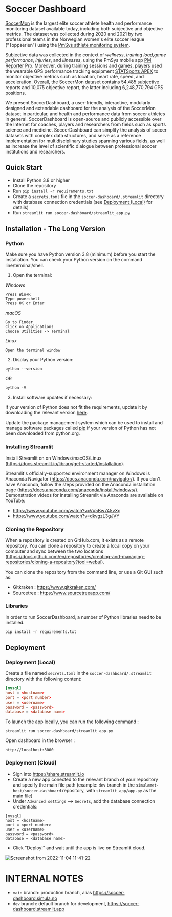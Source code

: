 # Soccer Dashboard

[SoccerMon](https://osf.io/uryz9/) is the largest elite soccer athlete health and performance monitoring dataset available today, including both subjective and objective metrics. The dataset was collected during 2020 and 2021 by two professional teams in the Norwegian women's elite soccer league (“Toppserien”) using the [PmSys athlete monitoring system](https://forzasys.com/pmSys.html).

Subjective data was collected in the context of _wellness_, _training load_,_game performance_, _injuries_, and _illnesses_, using the PmSys mobile app [PM Reporter Pro](https://play.google.com/store/apps/details?id=com.forzasys.pmsys&hl=en&gl=US&pli=1). Moreover, during training sessions and games, players used the wearable GPS performance tracking equipment [STATSports APEX](https://eu.shop.statsports.com/products/apex-athlete-series) to monitor objective metrics such as location, heart rate, speed, and acceleration. Overall, the SoccerMon dataset contains 54,485 subjective reports and 10,075 objective report, the latter including 6,248,770,794 GPS positions.

We present SoccerDashboard, a user-friendly, interactive, modularly designed and extendable dashboard for the analysis of the SoccerMon dataset in particular, and health and performance data from soccer athletes in general. SoccerDashboard is open-source and publicly accessible over the Internet for coaches, players and researchers from fields such as sports science and medicine. SoccerDashboard can simplify the analysis of soccer datasets with complex data structures, and serve as a reference implementation for multidisciplinary studies spanning various fields, as well as increase the level of scientific dialogue between professional soccer institutions and researchers.

## Quick Start

- Install Python 3.8 or higher
- Clone the repository
- Run `pip install -r requirements.txt`
- Create a `secrets.toml` file in the `soccer-dashboard/.streamlit` directory with database connection credentials (see [Deployment (Local)](#deployment-local) for details)
- Run `streamlit run soccer-dashboard/streamlit_app.py`

## Installation - The Long Version

### Python

Make sure you have Python version 3.8 (minimum) before you start the installation. You can check your Python version on the command line/terminal/shell.

1. Open the terminal:

_Windows_

    Press Win+R
    Type powershell
    Press OK or Enter

_macOS_

    Go to Finder
    Click on Applications
    Choose Utilities -> Terminal

_Linux_

    Open the terminal window


2. Display your Python version:

```
python --version
```

OR

```
python -V
```

3. Install software updates if necessary:

If your version of Python does not fit the requirements, update it by downloading the relevant version [here](https://www.python.org/downloads/).

Update the package management system which can be used to install and manage software packages called [pip](https://pip.pypa.io/en/stable/installation/) if your version of Python has not been downloaded from python.org.


### Installing Streamlit

Install Streamlit on on Windows/macOS/Linux (https://docs.streamlit.io/library/get-started/installation).

Streamlit's officially-supported environment manager on Windows is Anaconda Navigator (https://docs.anaconda.com/navigator/). If you don't have Anaconda, follow the steps provided on the Anaconda installation page (https://docs.anaconda.com/anaconda/install/windows/). Demonstration videos for installing Streamlit via Anaconda are available on YouTube:

- https://www.youtube.com/watch?v=Vu5Bw745vXg
- https://www.youtube.com/watch?v=dkvgzL3gJVY


### Cloning the Repository

When a repository is created on GitHub.com, it exists as a remote repository. You can clone a repository to create a local copy on your computer and sync between the two locations (https://docs.github.com/en/repositories/creating-and-managing-repositories/cloning-a-repository?tool=webui).

You can clone the repository from the command line, or use a Git GUI such as:

- Gitkraken : https://www.gitkraken.com/
- Sourcetree : https://www.sourcetreeapp.com/


### Libraries

In order to run SoccerDashboard, a number of Python libraries need to be installed.
<!---
- streamlit : version >= 1.14.0 (https://pypi.org/project/streamlit/)
- pandas: version >= 0.18 (https://pypi.org/project/pandas/)
- matplotlib: >= 3.6.0 (https://pypi.org/project/matplotlib/)
- numpy: >= 1.23.4 (https://pypi.org/project/numpy/)
- ploty: >= 5.10.0 (https://pypi.org/project/plotly/)
- scikit-learn: >= 1.1.2 (https://pypi.org/project/scikit-learn/)
- seaborn: >= 0.12.1 (https://pypi.org/project/seaborn/)
- statsmodels: >= 0.13.2 (https://pypi.org/project/statsmodels/)
-->

```
pip install -r requirements.txt
```

<!---
**Python virtual environment:** It is recommended to use a virtual environment. This ensures that the dependencies pulled in for Streamlit don't impact any other Python projects you're working on.
Example environment/dependency management tools:

  - poetry (https://python-poetry.org/)
  - conda (https://www.anaconda.com/products/distribution)
-->


## Deployment

### Deployment (Local)

Create a file named `secrets.toml` in the `soccer-dashboard/.streamlit` directory with the following content:

```toml
[mysql]
host = <hostname>
port = <port number>
user = <username>
password = <password>
database = <database name>
```

To launch the app locally, you can run the following command :
<!---
```
streamlit run app.py
```
Please make sure that you need to navigate to the directory where the Python script is saved :
```
soccer-dashboard/streamlit_app
```
Otherwise, you’ll have to specify the full path to the file :
-->
```
streamlit run soccer-dashboard/streamlit_app.py
```
Open dashboard in the browser :
```
http://localhost:3000
```

### Deployment (Cloud)

- Sign into https://share.streamlit.io
- Create a new app conected to the relevant branch of your repository and specify the main file path (example: `dev` branch in the `simulamet-host/soccer-dashboard` repository, with `streamlit_app/app.py` as the main file)
- Under `Advanced settings` --> `Secrets`, add the database connection credentials:

```
[mysql]
host = <hostname>
port = <port number>
user = <username>
password = <password>
database = <database name>
``````

- Click "Deploy!" and wait until the app is live on Streamlit cloud.

![Screenshot from 2022-11-04 11-41-22](https://user-images.githubusercontent.com/84230658/199953952-bb704a85-ce38-42aa-87a1-c4217c34db3b.png)


# INTERNAL NOTES

- `main` branch: production branch, alias https://soccer-dashboard.simula.no
- `dev` branch: default branch for development, https://soccer-dashboard.streamlit.app
